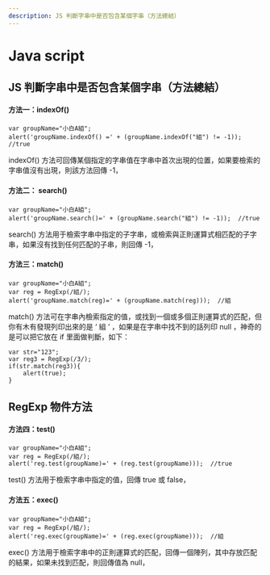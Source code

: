 ```yaml
---
description: JS 判斷字串中是否包含某個字串（方法總結）
---
```


# Java script

## JS 判斷字串中是否包含某個字串（方法總結）

#### 方法一：**indexOf()**

```
var groupName="小白A組";
alert('groupName.indexOf() =' + (groupName.indexOf("組") != -1));  //true
```

indexOf() 方法可回傳某個指定的字串值在字串中首次出現的位置，如果要檢索的字串值沒有出現，則該方法回傳 -1，

#### 方法二： search()

```
var groupName="小白A組";
alert('groupName.search()=' + (groupName.search("組") != -1));  //true
```

search() 方法用于檢索字串中指定的子字串，或檢索與正則運算式相匹配的子字串，如果沒有找到任何匹配的子串，則回傳 -1，

#### 方法三：match()

```
var groupName="小白A組";
var reg = RegExp(/組/);
alert('groupName.match(reg)=' + (groupName.match(reg)));  //組
```

match() 方法可在字串內檢索指定的值，或找到一個或多個正則運算式的匹配，但你有木有發現列印出來的是 ‘ 組 ’ ，如果是在字串中找不到的話列印 null ，神奇的是可以把它放在 if 里面做判斷，如下：

```
var str="123";
var reg3 = RegExp(/3/);
if(str.match(reg3)){
    alert(true);
}
```

## RegExp 物件方法

#### 方法四：test()

```
var groupName="小白A組";
var reg = RegExp(/組/);
alert('reg.test(groupName)=' + (reg.test(groupName)));  //true
```

test() 方法用于檢索字串中指定的值，回傳 true 或 false，

#### 方法五：exec()

```
var groupName="小白A組";
var reg = RegExp(/組/);
alert('reg.exec(groupName)=' + (reg.exec(groupName)));  //組
```

exec() 方法用于檢索字串中的正則運算式的匹配，回傳一個陣列，其中存放匹配的結果，如果未找到匹配，則回傳值為 null，


